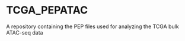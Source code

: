 # TCGA_PEPATAC
A repository containing the PEP files used for analyzing the TCGA bulk ATAC-seq data
